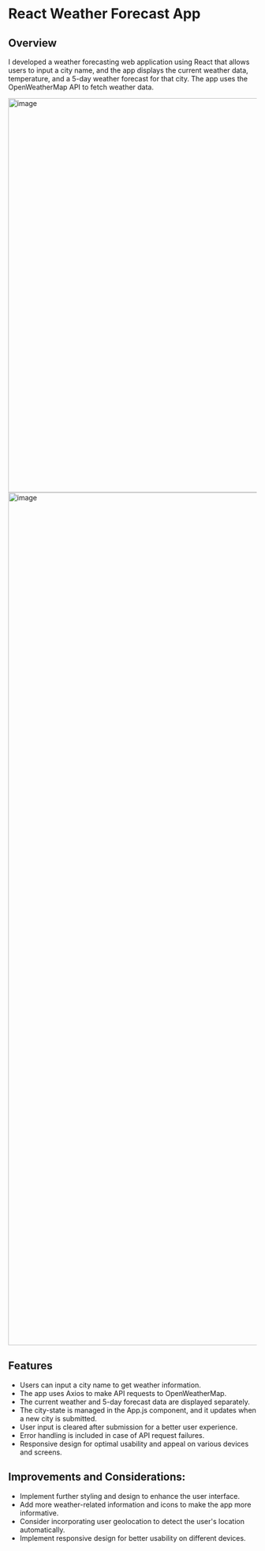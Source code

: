 # React Weather Forecast App

## Overview

I developed a weather forecasting web application using React that allows users to input a city name, 
and the app displays the current weather data, temperature, and a 5-day weather forecast for that city. 
The app uses the OpenWeatherMap API to fetch weather data.

<img  center width="798" alt="image" src="https://github.com/lillian0624/React-app-Weather/assets/87347776/f6a036fd-59f7-439a-954b-5841f7022f41">

<img width="1726" alt="image" src="https://github.com/lillian0624/React-app-Weather/assets/87347776/b224f792-8c60-43cd-a37a-735be1645c0b">



## Features

- Users can input a city name to get weather information.
- The app uses Axios to make API requests to OpenWeatherMap.
- The current weather and 5-day forecast data are displayed separately.
- The city-state is managed in the App.js component, and it updates when a new city is submitted.
- User input is cleared after submission for a better user experience.
- Error handling is included in case of API request failures.
- Responsive design for optimal usability and appeal on various devices and screens.

  
## Improvements and Considerations:

- Implement further styling and design to enhance the user interface.
- Add more weather-related information and icons to make the app more informative.
- Consider incorporating user geolocation to detect the user's location automatically.
- Implement responsive design for better usability on different devices.


